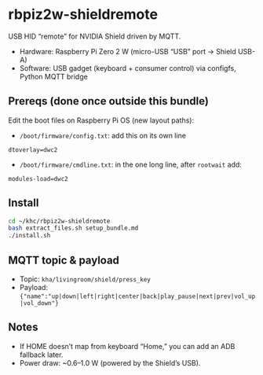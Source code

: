 # rbpiz2w-shieldremote

USB HID “remote” for NVIDIA Shield driven by MQTT.
- Hardware: Raspberry Pi Zero 2 W (micro-USB “USB” port → Shield USB-A)
- Software: USB gadget (keyboard + consumer control) via configfs, Python MQTT bridge

## Prereqs (done once outside this bundle)
Edit the boot files on Raspberry Pi OS (new layout paths):
- `/boot/firmware/config.txt`: add this on its own line
```
dtoverlay=dwc2
```
- `/boot/firmware/cmdline.txt`: in the one long line, after `rootwait` add:
```
modules-load=dwc2
```

## Install
```bash
cd ~/khc/rbpiz2w-shieldremote
bash extract_files.sh setup_bundle.md
./install.sh
```

## MQTT topic & payload
- Topic: `kha/livingroom/shield/press_key`
- Payload: `{"name":"up|down|left|right|center|back|play_pause|next|prev|vol_up|vol_down"}`

## Notes
- If HOME doesn’t map from keyboard “Home,” you can add an ADB fallback later.
- Power draw: ~0.6–1.0 W (powered by the Shield’s USB).

